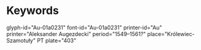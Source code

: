 # Keywords
glyph-id="Au-01a0231"
font-id="Au-01a0231"
printer-id="Au"
printer="Aleksander Augezdecki"
period="1549–1561?"
place="Królewiec-Szamotuły"
PT plate="403"
